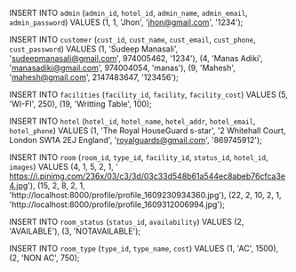 INSERT INTO `admin` (`admin_id`, `hotel_id`, `admin_name`, `admin_email`, `admin_password`) VALUES
(1, 1, 'Jhon', 'jhon@gmail.com', '1234');


INSERT INTO `customer` (`cust_id`, `cust_name`, `cust_email`, `cust_phone`, `cust_password`) VALUES
(1, 'Sudeep Manasali', 'sudeepmanasali@gmail.com', 974005462, '1234'),
(4, 'Manas Adiki', 'manasadiki@gmail.com', 974004054, 'manas'),
(9, 'Mahesh', 'mahesh@gmail.com', 2147483647, '123456');


INSERT INTO `facilities` (`facility_id`, `facility`, `facility_cost`) VALUES
(5, 'WI-FI', 250),
(19, 'Writting Table', 100);

INSERT INTO `hotel` (`hotel_id`, `hotel_name`, `hotel_addr`, `hotel_email`, `hotel_phone`) VALUES
(1, 'The Royal HouseGuard s-star', '2 Whitehall Court, London SW1A 2EJ England', 'royalguards@gmail.com', '869745912');

INSERT INTO `room` (`room_id`, `type_id`, `facility_id`, `status_id`, `hotel_id`, `images`) VALUES
(4, 1, 5, 2, 1, ' https://i.pinimg.com/236x/03/c3/3d/03c33d548b61a544ec8abeb76cfca3e4.jpg'),
(15, 2, 8, 2, 1, 'http://localhost:8000/profile/profile_1609230934360.jpg'),
(22, 2, 10, 2, 1, 'http://localhost:8000/profile/profile_1609312006994.jpg');


INSERT INTO `room_status` (`status_id`, `availability`) VALUES
(2, 'AVAILABLE'),
(3, 'NOTAVAILABLE');



INSERT INTO `room_type` (`type_id`, `type_name`, `cost`) VALUES
(1, 'AC', 1500),
(2, 'NON AC', 750);